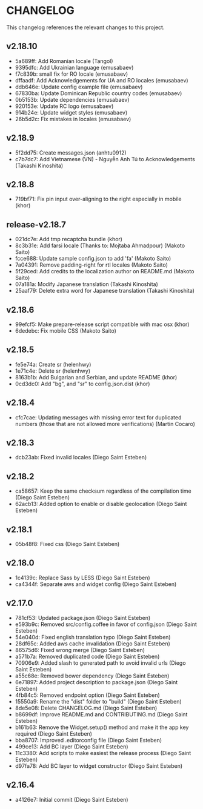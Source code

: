 CHANGELOG
=========

This changelog references the relevant changes to this project.

v2.18.10
--------

 * 5a689ff: Add Romanian locale (Tangol)
 * 9395dfc: Add Ukrainian language (emusabaev)
 * f7c839b: small fix for RO locale (emusabaev)
 * dffaadf: Add Acknowledgements for UA and RO locales (emusabaev)
 * ddb646e: Update config example file (emusabaev)
 * 67830ba: Update Dominican Republic country codes (emusabaev)
 * 0b5153b: Update dependencies (emusabaev)
 * 920153e: Update RC logo (emusabaev)
 * 914b24e: Update widget styles (emusabaev)
 * 26b5d2c: Fix mistakes in locales (emusabaev)

v2.18.9
-------

 * 5f2dd75: Create messages.json (anhtu0912)
 * c7b7dc7: Add Vietnamese (VN) - Nguyễn Anh Tú to Acknowledgements (Takashi Kinoshita)

v2.18.8
-------

 * 719bf71: Fix pin input over-aligning to the right especially in mobile (khor)

release-v2.18.7
---------------

 * 021dc7e: Add tmp recaptcha bundle (khor)
 * 8c3b31e: Add farsi locale (Thanks to: Mojtaba Ahmadpour) (Makoto Saito)
 * fcce688: Update sample config.json to add 'fa' (Makoto Saito)
 * 7a04391: Remove padding-right for rtl locales (Makoto Saito)
 * 5f29ced: Add credits to the localization author on README.md (Makoto Saito)
 * 07a181a:   Modify Japanese translation (Takashi Kinoshita)
 * 25aaf79:   Delete extra word for Japanese translation (Takashi Kinoshita)

v2.18.6
-------

 * 99efcf5: Make prepare-release script compatible with mac osx (khor)
 * 6dedebc: Fix mobile CSS (Makoto Saito)

v2.18.5
-------

 * fe5e74a: Create sr (helenhwy)
 * 1e71c4e: Delete sr (helenhwy)
 * 8163b1b: Add Bulgarian and Serbian, and update README (khor)
 * 0cd3dc0: Add "bg", and "sr" to config.json.dist (khor)

v2.18.4
-------

 * cfc7cae: Updating messages with missing error text for duplicated numbers (those that are not allowed more verifications) (Martin Cocaro)

v2.18.3
-------

 * dcb23ab: Fixed invalid locales (Diego Saint Esteben)

v2.18.2
-------

 * ca58657: Keep the same checksum regardless of the compilation time (Diego Saint Esteben)
 * 62acb13: Added option to enable or disable geolocation (Diego Saint Esteben)

v2.18.1
-------

 * 05b48f8: Fixed css (Diego Saint Esteben)

v2.18.0
-------

 * 1c4139c: Replace Sass by LESS (Diego Saint Esteben)
 * ca4344f: Separate aws and widget config (Diego Saint Esteben)

v2.17.0
-------

 * 781cf53: Updated package.json (Diego Saint Esteben)
 * e593b9c: Removed src/config.coffee in favor of config.json (Diego Saint Esteben)
 * 54e040d: Fixed english translation typo (Diego Saint Esteben)
 * 28df65c: Added aws cache invalidation (Diego Saint Esteben)
 * 86575d6: Fixed wrong merge (Diego Saint Esteben)
 * a571b7a: Removed duplicated code (Diego Saint Esteben)
 * 70906e9: Added slash to generated path to avoid invalid urls (Diego Saint Esteben)
 * a55c68e: Removed bower dependency (Diego Saint Esteben)
 * 6e71897: Added project description to package.json (Diego Saint Esteben)
 * 4fb84c5: Removed endpoint option (Diego Saint Esteben)
 * 15550a9: Rename the "dist" folder to "build" (Diego Saint Esteben)
 * 8de5e08: Delete CHANGELOG.md (Diego Saint Esteben)
 * b8699df: Improve README.md and CONTRIBUTING.md (Diego Saint Esteben)
 * b161b63: Remove the Widget.setup() method and make it the app key required (Diego Saint Esteben)
 * bba8707: Improved .editorconfig file (Diego Saint Esteben)
 * 499ce13: Add BC layer (Diego Saint Esteben)
 * 11c3380: Add scripts to make easiest the release process (Diego Saint Esteben)
 * d97fa78: Add BC layer to widget constructor (Diego Saint Esteben)

v2.16.4
-------

 * a4126e7: Initial commit (Diego Saint Esteben)
